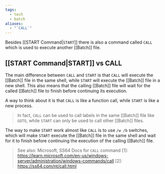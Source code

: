 ```yaml
---
tags:
  - tech
  - batch
aliases:
  - "`CALL`"
---
```

Besides [[START Command|`START`]] there is also a command called `CALL` which is used to execute another [[Batch]] file. 

## [[START Command|START]] vs CALL

The main difference between `CALL` and `START` is that `CALL` will execute the [[Batch]] file in the same shell, while `START` will execute the [[Batch]] file in a new shell. This also means that the calling [[Batch]] file will wait for the called [[Batch]] file to finish before continuing its execution.

A way to think about it is that `CALL` is like a function call, while `START` is like a new process.

> In fact, `CALL` can be used to call labels in the same [[Batch]] file like `GOTO`, while `START` can only be used to call other [[Batch]] files.

The way to make `START` work almost like `CALL` is to use `/w /b` switches, which will make `START` execute the [[Batch]] file in the same shell and wait for it to finish before continuing the execution of the calling [[Batch]] file.
 

> See also: Microsoft, SS64 Docs for `CALL` command
[1]: https://learn.microsoft.com/en-us/windows-server/administration/windows-commands/call
[2]: https://ss64.com/nt/call.html